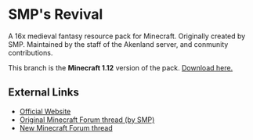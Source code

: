# SMP's Revival
A 16x medieval fantasy resource pack for Minecraft. Originally created by SMP. Maintained by the staff of the Akenland server, and conmunity contributions.

This branch is the **Minecraft 1.12** version of the pack. [Download here.](https://github.com/Akenland/Revival/releases/download/1.12-10.13.19/Revival-12.zip)

## External Links
* [Official Website](https://revival.akenland.com)
* [Original Minecraft Forum thread (by SMP)](http://www.minecraftforum.net/forums/mapping-and-modding/resource-packs/1228756-smps-revival-october-20th-2014-1-8-sans-ctm)
* [New Minecraft Forum thread](https://www.minecraftforum.net/forums/mapping-and-modding-java-edition/resource-packs/2822930-new-release-smps-revival-fan-continuation-1-12)
